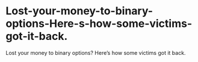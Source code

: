 # Lost-your-money-to-binary-options-Here-s-how-some-victims-got-it-back.
Lost your money to binary options? Here’s how some victims got it back.
